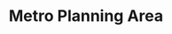 ---
schema: default
title: Metro Planning Area
organization: Knoxville Regional Transportation Planning Organization
notes: The Knoxville Metropolitan Planning Area (MPA) boundaries encompasses the existing urbanized area in a region (as defined by US Census Bureau data) plus the contiguous area expected to become urbanized with a 20-year forecast period.
resources:
  - name: Metropolitan_Planning_Area
    url: 'http://www.arcgis.com/home/item.html?id=46acc9cec00d4ca48b1e2e3bcd85040c'
    format: arcgis
    spatial: true
  - name: Metropolitan_Planning_Area FeatureService
    url: 'http://services2.arcgis.com/Gypl21NmiWS1cM7h/arcgis/rest/services/Metropolitan_Planning_Area/FeatureServer/0'
    format: api
    spatial: true
license: 'http://www.opendefinition.org/licenses/odc-by'
category:
  - Planning / Zoning
maintainer: Jeff Welch, AICP
maintainer_email: jeff.welch@knoxtrans.org
---